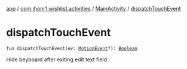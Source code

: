 [app](../../index.md) / [com.jhonr1.wishlist.activities](../index.md) / [MainActivity](index.md) / [dispatchTouchEvent](./dispatch-touch-event.md)

# dispatchTouchEvent

`fun dispatchTouchEvent(ev: `[`MotionEvent`](https://developer.android.com/reference/android/view/MotionEvent.html)`?): `[`Boolean`](https://kotlinlang.org/api/latest/jvm/stdlib/kotlin/-boolean/index.html)

Hide beyboard after exiting edit text field

